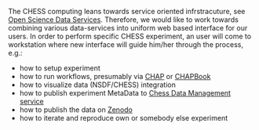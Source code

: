 The CHESS computing leans towards service oriented
infrstracuture, see [Open Science Data
Services](https://wiki.classe.cornell.edu/CHESS/Private/OpenScienceDataServices).
Therefore, we would like to work towards combining various data-services
into uniform web based interface for our users. In order to perform
specific CHESS experiment, an user will come to workstation where
new interface will guide him/her through the process, e.g.:
- how to setup experiment
- how to run workflows, presumably via [CHAP](https://github.com/CHESSComputing/ChessAnalysisPipeline) or [CHAPBook](https://github.com/vkuznet/CHAPaaS)
- how to visualize data (NSDF/CHESS) integration
- how to publish experiment MetaData to
[Chess Data Management service](https://github.com/vkuznet/ChessDataManagement)
- how to publish the data on [Zenodo](https://zenodo.org/)
- how to iterate and reproduce own or somebody else experiment
